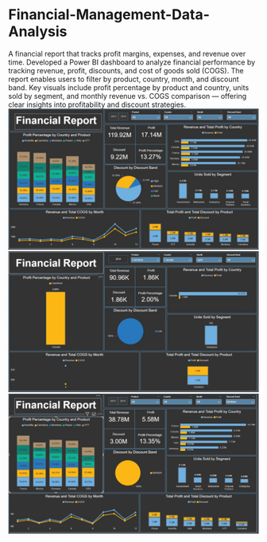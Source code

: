 # Financial-Management-Data-Analysis
A financial report that tracks profit margins, expenses, and  revenue over time.
Developed a Power BI dashboard to analyze financial performance by tracking revenue, profit, discounts, and cost of goods sold (COGS). The report enables users to filter by product, country, month, and discount band. Key visuals include profit percentage by product and country, units sold by segment, and monthly revenue vs. COGS comparison — offering clear insights into profitability and discount strategies.
![](Images/1st.JPG)
![](Images/2nd.JPG)
![](Images/3rd.JPG)
